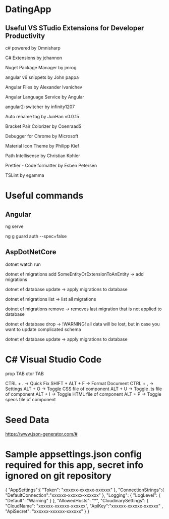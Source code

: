 # DatingApp

## Useful VS STudio Extensions for Developer Productivity

c# powered by Omnisharp

C# Extensions by jchannon

Nuget Package Manager by jmrog

angular v6 snippets by John pappa

Angular Files by Alexander Ivanichev

Angular Language Service by Angular

angular2-switcher by infinity1207

Auto rename tag by JunHan v0.0.15

Bracket Pair Colorizer by CoenraadS

Debugger for Chrome by Microsoft

Material Icon Theme by Philipp Kief

Path Intellisense by Christian Kohler

Prettier - Code formatter by Esben Petersen

TSLint by egamma

# Useful commands

## Angular
ng serve

ng g guard auth --spec=false

## AspDotNetCore

dotnet watch run

dotnet ef migrations add SomeEntityOrExtensionToAnEntity -> add migrations

dotnet ef database update -> apply migrations to database

dotnet ef migrations list  ->  list all migrations

dotnet ef migrations remove -> removes last migration that is not applied to database

dotnet ef database drop  -> !WARNING! all data will be lost, but in case you want to update complicated schema

dotnet ef database update -> apply migrations to database

# C# Visual Studio Code

prop TAB
ctor TAB

CTRL +  .  -> Quick Fix
SHIFT + ALT + F -> Format Document
CTRL + , -> Settings
ALT + O -> Toggle CSS file of component
ALT + U -> Toggle .ts file of component
ALT + I -> Toggle HTML file of component
ALT + P -> Toggle specs file of component

# Seed Data

https://www.json-generator.com/#

# Sample appsettings.json config required for this app, secret info ignored on git repository
{
  "AppSettings":{
    "Token": "xxxxxx-xxxxxx-xxxxxx" 
  },
  "ConnectionStrings":{
    "DefaultConnection":"xxxxxx-xxxxxx-xxxxxx"
  },
  "Logging": {
    "LogLevel": {
      "Default": "Warning"
    }
  },
  "AllowedHosts": "*",
  "CloudinarySettings": {
    "CloudName": "xxxxxx-xxxxxx-xxxxxx",
    "ApiKey":"xxxxxx-xxxxxx-xxxxxx" ,
    "ApiSecret": "xxxxxx-xxxxxx-xxxxxx"
  }
}


